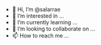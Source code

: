 - 👋 Hi, I’m @salarrae
- 👀 I’m interested in ...
- 🌱 I’m currently learning ...
- 💞️ I’m looking to collaborate on ...
- 📫 How to reach me ...

<!---
salarrae/salarrae is a ✨ special ✨ repository because its `README.md` (this file) appears on your GitHub profile.
You can click the Preview link to take a look at your changes.
--->
